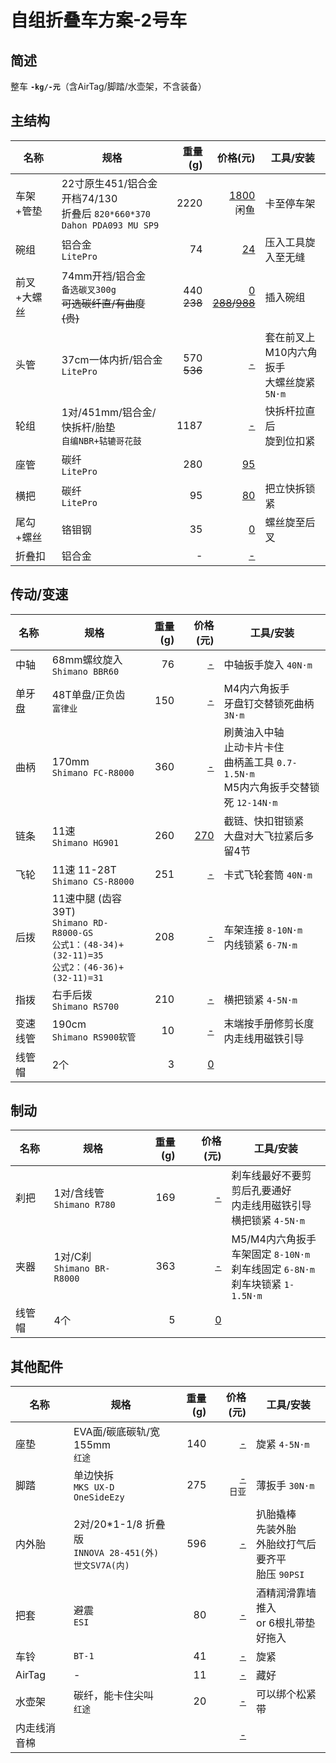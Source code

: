 # 自组折叠车方案-2号车

## 简述

整车 **`-kg/-元`**（含AirTag/脚踏/水壶架，不含装备）

## 主结构

|名称|规格|重量(g)|价格(元)|工具/安装|
|-|-|-:|-:|-|
|车架+管垫|22寸原生451/铝合金<br>开档74/130<br>折叠后 `820*660*370`<br>`Dahon PDA093 MU SP9`|2220|[1800]()<br>闲鱼|卡至停车架|
|碗组|铝合金<br>`LitePro`|74|[24]()|压入工具旋入至无缝|
|前叉+大螺丝|74mm开裆/铝合金<br>`备选碳叉300g`<br>~~可选碳纤直/有曲度(贵)~~|440<br>~~238~~|[0]()<br>~~[288]()/[988]()~~|插入碗组|
|头管|37cm一体内折/铝合金<br>`LitePro`|570<br>~~536~~|[-]()|套在前叉上<br>M10内六角扳手<br>大螺丝旋紧 `5N·m`|
|轮组|1对/451mm/铝合金/快拆杆/胎垫<br>`自编NBR+轱辘哥花鼓`|1187|[-]()|快拆杆拉直后<br>旋到位扣紧|
|座管|碳纤<br>`LitePro`|280|[95]()||
|横把|碳纤<br>`LitePro`|95|[80]()|把立快拆锁紧|
|尾勾+螺丝|铬钼钢|35|[0]()|螺丝旋至后叉|
|折叠扣|铝合金|-|[-]()||

## 传动/变速

|名称|规格|重量(g)|价格(元)|工具/安装|
|-|-|-:|-:|-|
|中轴|68mm螺纹旋入<br>`Shimano BBR60`|76|[-]()|中轴扳手旋入 `40N·m`|
|单牙盘|48T单盘/正负齿<br>`富律业`|150|[-]()|M4内六角扳手<br>牙盘钉交替锁死曲柄 `3N·m`|
|曲柄|170mm<br>`Shimano FC-R8000`|360|[-]()|刷黄油入中轴<br>止动卡片卡住<br>曲柄盖工具 `0.7-1.5N·m`<br>M5内六角扳手交替锁死 `12-14N·m`|
|链条|11速<br>`Shimano HG901`|260|[270]()|截链、快扣钳锁紧<br>大盘对大飞拉紧后多留4节|
|飞轮|11速 11-28T<br>`Shimano CS-R8000`|251|[-]()|卡式飞轮套筒 `40N·m`|
|后拨|11速中腿 (齿容39T)<br>`Shimano RD-R8000-GS`<br>`公式1：(48-34)+(32-11)=35`<br>`公式2：(46-36)+(32-11)=31`|208|[-]()|车架连接 `8-10N·m`<br>内线锁紧 `6-7N·m`|
|指拨|右手后拨<br>`Shimano RS700`|210|[-]()|横把锁紧 `4-5N·m`|
|变速线管|190cm<br>`Shimano RS900软管`|10|[-]()|末端按手册修剪长度<br>内走线用磁铁引导|
|线管帽|2个|3|[0]()||

## 制动

|名称|规格|重量(g)|价格(元)|工具/安装|
|-|-|-:|-:|-|
|刹把|1对/含线管<br>`Shimano R780`|169|[-]()|刹车线最好不要剪<br>剪后孔要通好<br>内走线用磁铁引导<br>横把锁紧 `4-5N·m`|
|夹器|1对/C刹<br>`Shimano BR-R8000`|363|[-]()|M5/M4内六角扳手<br>车架固定 `8-10N·m`<br>刹车线固定 `6-8N·m`<br>刹车块锁紧 `1-1.5N·m`|
|线管帽|4个|5|[0]()||

## 其他配件

|名称|规格|重量(g)|价格(元)|工具/安装|
|-|-|-:|-:|-|
|座垫|EVA面/碳底碳轨/宽155mm<br>`红途`|140|[-]()|旋紧 `4-5N·m`|
|脚踏|单边快拆<br>`MKS UX-D OneSideEzy`|275|[-]()<br>`日亚`|薄扳手 `30N·m`|
|内外胎|2对/20*1-1/8 折叠版<br>`INNOVA 28-451(外)`<br>`世文SV7A(内)`|596|[-]()|扒胎撬棒<br>先装外胎<br>外胎纹打气后要齐平<br>胎压 `90PSI`|
|把套|避震<br>`ESI`|80|[-]()|酒精润滑靠墙推入<br>or 6根扎带垫好拖入|
|车铃|`BT-1`|41|[-]()|旋紧|
|AirTag|-|11|[-]()|藏好|
|水壶架|碳纤，能卡住尖叫<br>`红途`|20|[-]()|可以绑个松紧带|
|内走线消音棉|||[-]()||

